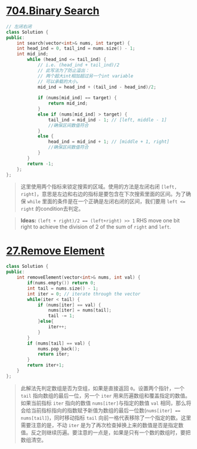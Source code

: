 # [704.Binary Search](https://leetcode.com/problems/binary-search/)

```C++
// 左闭右闭
class Solution {
public:
    int search(vector<int>& nums, int target) {
    int head_ind = 0, tail_ind = nums.size() - 1;
    int mid_ind;
        while (head_ind <= tail_ind) {
            // i.e. (head_ind + tail_ind)/2
            // 此写法为了防止溢出：
            // 两个超大int相加超过另一个int variable
            // 可以承载的大小。
            mid_ind = head_ind + (tail_ind - head_ind)/2; 
            
            if (nums[mid_ind] == target) {
                return mid_ind;
            }
            else if (nums[mid_ind] > target) {
                tail_ind = mid_ind - 1; // [left, middle - 1]
                //确保区间数值符合
            }
            else {
                head_ind = mid_ind + 1; // [middle + 1, right]
                //确保区间数值符合
            }
        }
        return -1;
    };
};
```
> 这里使用两个指标来锁定搜索的区域。使用的方法是左闭右闭 `[left, right]`，意思是左边和右边的指标是要包含在下次搜索里面的区间。为了确保  `while` 里面的条件是在一个正确是左闭右闭的区间，我们要用 `left <= right` 的condition去判定。

> **Ideas:** `(left + right)/2 == (left+right) >> 1` RHS move one bit right to achieve the division of 2 of the sum of `right` and `left`.

# [27.Remove Element](https://leetcode.com/problems/remove-element/)

```C++
class Solution {
public:
    int removeElement(vector<int>& nums, int val) {
        if(nums.empty()) return 0;
        int tail = nums.size() - 1;
        int iter = 0; // iterate through the vector
        while(iter < tail) {
            if (nums[iter] == val) {
                nums[iter] = nums[tail];
                tail -= 1;
            }else{
                iter++;
            }
        }
        if (nums[tail] == val) {
            nums.pop_back();
            return iter;
        }
        return iter+1;
    }
};
```
> 此解法先判定数组是否为空组，如果是直接返回 `0`。设置两个指针，一个 `tail` 指向数组的最后一位，另一个 `iter` 用来历遍数组和覆盖指定的数值。如果当前指标 `iter` 指向的数值 `nums[iter]`与指定的数值 `val` 相同，那么将会给当前指标指向的指数赋予新值为数组的最后一位数(`nums[iter] == nums[tail]`)，同时移动指标 `tail` 向前一格代表移除了一个指定的数。这里需要注意的是，不动 `iter` 是为了再次检查掉换上来的数值是否是指定数值。反之则继续历遍。要注意的一点是，如果是只有一个数的数组时，要把数组清空。